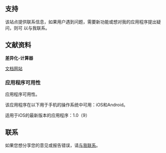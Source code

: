## 支持

该站点提供联系信息，如果用户遇到问题，需要新功能或想对我的应用程序提出疑问，则可
以与我联系。

## 文献资料

**差异化-计算器**

[文档网站](https://www.taketechease.com/mobile/diffcal/support-zh-cn.html)

### 应用程序可用性

应用程序可用性。

该应用程序在以下用于手机的操作系统中可用：iOS和Android。

适用于iOS的最新版本的应用程序：1.0（9）

## 联系
如果您想分享您的意见或报告错误，请[与我联系](mailto:i.d.kosinska@gmail.com)。

